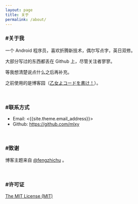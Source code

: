 ```yaml
---
layout: page
title: 关于
permalink: /about/
---
```


### #关于我

一个 Android 程序员，喜欢折腾新技术，偶尔写点字，英日双修。

大部分写过的东西都丢在 Github 上，尽管关注者寥寥。

等我想清楚说点什么之后再补充。

之前使用的是博客园（[乙女よコードを書け！](http://www.cnblogs.com/chihane/)）。

<br>

### #联系方式

- Email: <{{site.theme.email_address}}>
- Github: <https://github.com/mlxy>

<br>

### #致谢

博客主题来自 [@fengzhichu](https://github.com/fengzhichu/) 。

<br>

### #许可证

[The MIT License (MIT)]({{site.url}}/license/)